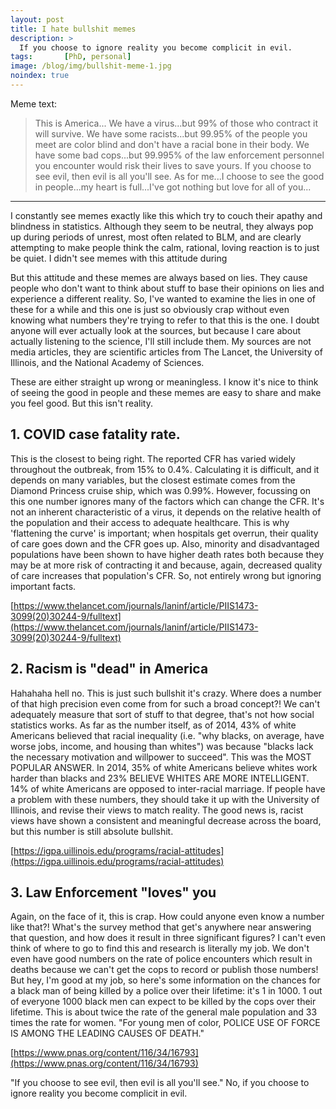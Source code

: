 ```yaml
---
layout: post
title: I hate bullshit memes
description: >
  If you choose to ignore reality you become complicit in evil.
tags:       [PhD, personal]
image: /blog/img/bullshit-meme-1.jpg
noindex: true
---
```

Meme text:
> This is America... We have a virus...but 99% of those who contract it will survive. We have some racists...but 99.95% of the people you meet are color blind and don't have a racial bone in their body. We have some bad cops...but 99.995% of the law enforcement personnel you encounter would risk their lives to save yours. If you choose to see evil, then evil is all you'll see. As for me...I choose to see the good in people...my heart is full...I've got nothing but love for all of you...

 ---

I constantly see memes exactly like this which try to couch their apathy and blindness in statistics. Although they seem to be neutral, they always pop up during periods of unrest, most often related to BLM, and are clearly attempting to make people think the calm, rational, loving reaction is to just be quiet. I didn't see memes with this attitude during

But this attitude and these memes are always based on lies. They cause people who don't want to think about stuff to base their opinions on lies and experience a different reality. So, I've wanted to examine the lies in one of these for a while and this one is just so obviously crap without even knowing what numbers they're trying to refer to that this is the one. I doubt anyone will ever actually look at the sources, but because I care about actually listening to the science, I'll still include them. My sources are not media articles, they are scientific articles from The Lancet, the University of Illinois, and the National Academy of Sciences.

These are either straight up wrong or meaningless. I know it's nice to think of seeing the good in people and these memes are easy to share and make you feel good. But this isn't reality.

## 1. COVID case fatality rate. 
This is the closest to being right. The reported CFR has varied widely throughout the outbreak, from 15% to 0.4%. Calculating it is difficult, and it depends on many variables, but the closest estimate comes from the Diamond Princess cruise ship, which was 0.99%. However, focussing on this one number ignores many of the factors which can change the CFR. It's not an inherent characteristic of a virus, it depends on the relative health of the population and their access to adequate healthcare. This is why 'flattening the curve' is important; when hospitals get overrun, their quality of care goes down and the CFR goes up. Also, minority and disadvantaged populations have been shown to have higher death rates both because they may be at more risk of contracting it and because, again, decreased quality of care increases that population's CFR. So, not entirely wrong but ignoring important facts. 

[https://www.thelancet.com/journals/laninf/article/PIIS1473-3099(20)30244-9/fulltext](https://www.thelancet.com/journals/laninf/article/PIIS1473-3099(20)30244-9/fulltext)

## 2. Racism is "dead" in America
Hahahaha hell no. This is just such bullshit it's crazy. Where does a number of that high precision even come from for such a broad concept?! We can't adequately measure that sort of stuff to that degree, that's not how social statistics works. As far as the number itself, as of 2014, 43% of white Americans believed that racial inequality (i.e. "why blacks, on average, have worse jobs, income, and housing than whites") was because "blacks lack the necessary motivation and willpower to succeed". This was the MOST POPULAR ANSWER. In 2014, 35% of white Americans believe whites work harder than blacks and 23% BELIEVE WHITES ARE MORE INTELLIGENT. 14% of white Americans are opposed to inter-racial marriage.
If people have a problem with these numbers, they should take it up with the University of Illinois, and revise their views to match reality. The good news is, racist views have shown a consistent and meaningful decrease across the board, but this number is still absolute bullshit. 

[https://igpa.uillinois.edu/programs/racial-attitudes](https://igpa.uillinois.edu/programs/racial-attitudes)
## 3. Law Enforcement "loves" you 
Again, on the face of it, this is crap. How could anyone even know a number like that?! What's the survey method that get's anywhere near answering that question, and how does it result in three significant figures? I can't even think of where to go to find this and research is literally my job. We don't even have good numbers on the rate of police encounters which result in deaths because we can't get the cops to record or publish those numbers! But hey, I'm good at my job, so here's some information on the chances for a black man of being killed by a police over their lifetime: it's 1 in 1000. 1 out of everyone 1000 black men can expect to be killed by the cops over their lifetime. This is about twice the rate of the general male population and 33 times the rate for women. "For young men of color, POLICE USE OF FORCE IS AMONG THE LEADING CAUSES OF DEATH." 

[https://www.pnas.org/content/116/34/16793](https://www.pnas.org/content/116/34/16793)

"If you choose to see evil, then evil is all you'll see." No, if you choose to ignore reality you become complicit in evil.
